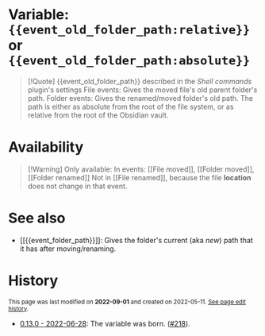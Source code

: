 # Variable: `{{event_old_folder_path:relative}}` or `{{event_old_folder_path:absolute}}`
> [!Quote] {{event_old_folder_path}} described in the *Shell commands* plugin's settings
> File events: Gives the moved file's old parent folder's path.
> Folder events: Gives the renamed/moved folder's old path.
> The path is either as absolute from the root of the file system, or as relative from the root of the Obsidian vault.

# Availability
> [!Warning] Only available:
> In events: [[File moved]], [[Folder moved]], [[Folder renamed]]
> Not in [[File renamed]], because the file **location** does not change in that event.

# See also
- [[{{event_folder_path}}]]: Gives the folder's current (aka *new*) path that it has after moving/renaming.

# History
<small>This page was last modified on <strong>2022-09-01</strong> and created on 2022-05-11. <a href="https://github.com/Taitava/obsidian-shellcommands-documentation/commits/main/./Variables/%7B%7Bevent_old_folder_path%7D%7D.md">See page edit history</a>.</small>
- [0.13.0 - 2022-06-28](https://github.com/Taitava/obsidian-shellcommands/blob/main/CHANGELOG.md#0130---2022-06-28): The variable was born. ([#218](https://github.com/Taitava/obsidian-shellcommands/issues/218)).